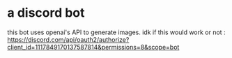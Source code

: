 # a discord bot
this bot uses openai's API to generate images.
idk if this would work or not : https://discord.com/api/oauth2/authorize?client_id=1117849170137587814&permissions=8&scope=bot
